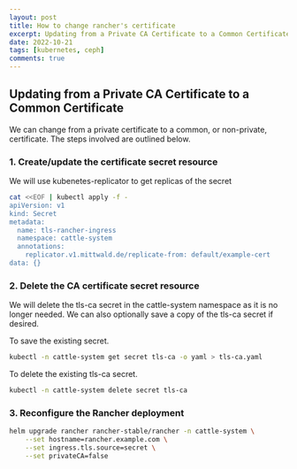 ```yaml
---
layout: post
title: How to change rancher's certificate
excerpt: Updating from a Private CA Certificate to a Common Certificate
date: 2022-10-21
tags: [kubernetes, ceph]
comments: true
---
```


## Updating from a Private CA Certificate to a Common Certificate

We can change from a private certificate to a common, or non-private, certificate. The steps involved are outlined below.

### 1. Create/update the certificate secret resource

We will use kubenetes-replicator to get replicas of the secret

```bash
cat <<EOF | kubectl apply -f -
apiVersion: v1
kind: Secret
metadata:
  name: tls-rancher-ingress
  namespace: cattle-system
  annotations:
    replicator.v1.mittwald.de/replicate-from: default/example-cert
data: {}
```

### 2. Delete the CA certificate secret resource

We will delete the tls-ca secret in the cattle-system namespace as it is no longer needed. We can also optionally save a copy of the tls-ca secret if desired.

To save the existing secret.

```bash
kubectl -n cattle-system get secret tls-ca -o yaml > tls-ca.yaml
```

To delete the existing tls-ca secret.

```bash
kubectl -n cattle-system delete secret tls-ca
```

### 3. Reconfigure the Rancher deployment

```bash
helm upgrade rancher rancher-stable/rancher -n cattle-system \
    --set hostname=rancher.example.com \
    --set ingress.tls.source=secret \
    --set privateCA=false
```
